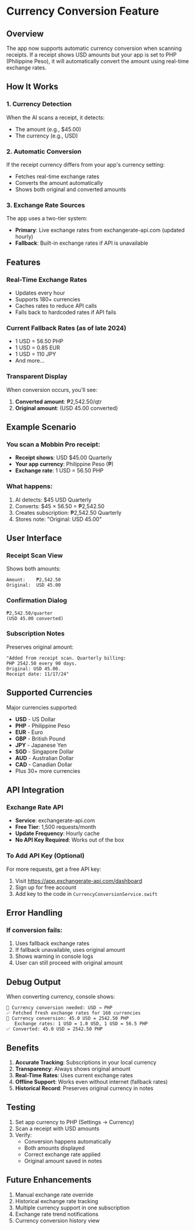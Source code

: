 # Currency Conversion Feature

## Overview
The app now supports automatic currency conversion when scanning receipts. If a receipt shows USD amounts but your app is set to PHP (Philippine Peso), it will automatically convert the amount using real-time exchange rates.

## How It Works

### 1. **Currency Detection**
When the AI scans a receipt, it detects:
- The amount (e.g., $45.00)
- The currency (e.g., USD)

### 2. **Automatic Conversion**
If the receipt currency differs from your app's currency setting:
- Fetches real-time exchange rates
- Converts the amount automatically
- Shows both original and converted amounts

### 3. **Exchange Rate Sources**
The app uses a two-tier system:
- **Primary**: Live exchange rates from exchangerate-api.com (updated hourly)
- **Fallback**: Built-in exchange rates if API is unavailable

## Features

### Real-Time Exchange Rates
- Updates every hour
- Supports 180+ currencies
- Caches rates to reduce API calls
- Falls back to hardcoded rates if API fails

### Current Fallback Rates (as of late 2024)
- 1 USD = 56.50 PHP
- 1 USD = 0.85 EUR
- 1 USD = 110 JPY
- And more...

### Transparent Display
When conversion occurs, you'll see:
1. **Converted amount**: ₱2,542.50/qtr
2. **Original amount**: (USD 45.00 converted)

## Example Scenario

### You scan a Mobbin Pro receipt:
- **Receipt shows**: USD $45.00 Quarterly
- **Your app currency**: Philippine Peso (₱)
- **Exchange rate**: 1 USD = 56.50 PHP

### What happens:
1. AI detects: $45 USD Quarterly
2. Converts: $45 × 56.50 = ₱2,542.50
3. Creates subscription: ₱2,542.50 Quarterly
4. Stores note: "Original: USD 45.00"

## User Interface

### Receipt Scan View
Shows both amounts:
```
Amount:    ₱2,542.50
Original:  USD 45.00
```

### Confirmation Dialog
```
₱2,542.50/quarter
(USD 45.00 converted)
```

### Subscription Notes
Preserves original amount:
```
"Added from receipt scan. Quarterly billing: 
PHP 2542.50 every 90 days. 
Original: USD 45.00. 
Receipt date: 11/17/24"
```

## Supported Currencies

Major currencies supported:
- **USD** - US Dollar
- **PHP** - Philippine Peso
- **EUR** - Euro
- **GBP** - British Pound
- **JPY** - Japanese Yen
- **SGD** - Singapore Dollar
- **AUD** - Australian Dollar
- **CAD** - Canadian Dollar
- Plus 30+ more currencies

## API Integration

### Exchange Rate API
- **Service**: exchangerate-api.com
- **Free Tier**: 1,500 requests/month
- **Update Frequency**: Hourly cache
- **No API Key Required**: Works out of the box

### To Add API Key (Optional)
For more requests, get a free API key:
1. Visit https://app.exchangerate-api.com/dashboard
2. Sign up for free account
3. Add key to the code in `CurrencyConversionService.swift`

## Error Handling

### If conversion fails:
1. Uses fallback exchange rates
2. If fallback unavailable, uses original amount
3. Shows warning in console logs
4. User can still proceed with original amount

## Debug Output

When converting currency, console shows:
```
💱 Currency conversion needed: USD → PHP
✅ Fetched fresh exchange rates for 168 currencies
💱 Currency conversion: 45.0 USD = 2542.50 PHP
   Exchange rates: 1 USD = 1.0 USD, 1 USD = 56.5 PHP
✅ Converted: 45.0 USD = 2542.50 PHP
```

## Benefits

1. **Accurate Tracking**: Subscriptions in your local currency
2. **Transparency**: Always shows original amount
3. **Real-Time Rates**: Uses current exchange rates
4. **Offline Support**: Works even without internet (fallback rates)
5. **Historical Record**: Preserves original currency in notes

## Testing

1. Set app currency to PHP (Settings → Currency)
2. Scan a receipt with USD amounts
3. Verify:
   - Conversion happens automatically
   - Both amounts displayed
   - Correct exchange rate applied
   - Original amount saved in notes

## Future Enhancements

1. Manual exchange rate override
2. Historical exchange rate tracking
3. Multiple currency support in one subscription
4. Exchange rate trend notifications
5. Currency conversion history view